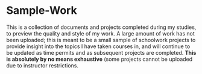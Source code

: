 # Sample-Work
This is a collection of documents and projects completed during my studies, to preview the quality and style of my work. A large amount of work has not been uploaded; this is meant to be a small sample of schoolwork projects to provide insight into the topics I have taken courses in, and will continue to be updated as time permits and as subsequent projects are completed. <b>This is absolutely by no means exhaustive</b> (some projects cannot be uploaded due to instructor restrictions.

